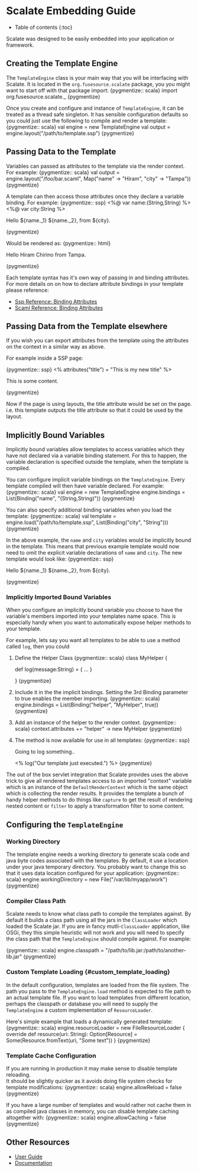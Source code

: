 # Scalate Embedding Guide

* Table of contents
{:toc}

Scalate was designed to be easily embedded into your application or framework.

## Creating the Template Engine

The `TemplateEngine` class is your main way that you will be interfacing with Scalate.  It is located
in the `org.fusesource.scalate` package, you you might want to start off with that package import:
{pygmentize:: scala}
import org.fusesource.scalate._
{pygmentize}

Once you create and configure and instance of `TemplateEngine`, it can be treated as a thread safe 
singleton.  It has sensible configuration defaults so you could just use the following to compile
and render a template:
{pygmentize:: scala}
val engine = new TemplateEngine
val output = engine.layout("/path/to/template.ssp")
{pygmentize}


## Passing Data to the Template

Variables can passed as attributes to the template via the render context.  For example:
{pygmentize:: scala}
val output = engine.layout("/foo/bar.scaml", Map("name" -> "Hiram", "city" -> "Tampa"))
{pygmentize}

A template can then access those attributes once they declare a variable binding.  For example:
{pygmentize:: ssp}
<%@ var name:(String,String) %>
<%@ var city:String %>
<p> Hello ${name._1} ${name._2}, from ${city}. </p>
{pygmentize}
    
Would be rendered as:
{pygmentize:: html}
<p> Hello Hiram Chirino from Tampa. </p>
{pygmentize}

Each template syntax has it's own way of passing in and binding attributes. For more details on
on how to declare attribute bindings in your template please reference:

* [Ssp Reference: Binding Attributes](ssp-reference.html#bindings) 
* [Scaml Reference: Binding Attributes](scaml-reference.html#bindings)

## Passing Data from the Template elsewhere

If you wish you can export attributes from the template using the attributes on the context in a similar way as above.

For example inside a SSP page:


{pygmentize:: ssp}
<% attributes("title") = "This is my new title" %>
<p> This is some content. </p>
{pygmentize}

Now if the page is using layouts, the title attribute would be set on the page. i.e. this template outputs the title attribute so that it could be used by the layout.

## Implicitly Bound Variables

Implicitly bound variables allow templates to access variables which they have not 
declared via a variable binding statement.  For this to happen, the variable declaration
is specified outside the template, when the template is compiled.

You can configure implicit variable bindings on the `TemplateEngine`. Every template compiled 
will then have variable declared.  For example:
{pygmentize:: scala}
val engine = new TemplateEngine
engine.bindings = List(Binding("name", "(String,String)"))
{pygmentize}
    
You can also specify additional binding variables when you load the template:
{pygmentize:: scala}
val template = engine.load("/path/to/template.ssp", List(Binding("city", "String")))
{pygmentize}

In the above example, the `name` and `city` variables would be implicitly bound in the template.
This means that previous example template would now need to omit the explicit variable
declarations of `name` and `city`.  The new template would look like:
{pygmentize:: ssp}
<p> Hello ${name._1} ${name._2}, from ${city}. </p>
{pygmentize}


### Implicitly Imported Bound Variables

When you configure an implicitly bound variable you choose to have the variable's members imported
into your templates name space.  This is especially handy when you want to automatically expose 
helper methods to your template.

For example, lets say you want all templates to be able to use a method called `log`, then you could


1.  Define the Helper Class
    {pygmentize:: scala}
    class MyHelper {
  
      def log(message:String) = {
        ...
      }
  
    }
    {pygmentize}
    
2.  Include it in the the implicit bindings.  Setting the 3rd Binding parameter to true enables 
    the member importing.
    {pygmentize:: scala}
    engine.bindings = List(Binding("helper", "MyHelper", true))
    {pygmentize}

3.  Add an instance of the helper to the render context.
    {pygmentize:: scala}
    context.attributes += "helper" -> new MyHelper
    {pygmentize}

4.  The method is now available for use in all templates:
    {pygmentize:: ssp}
    <p> Going to log something..</p>
    <% log("Our template just executed.") %>
    {pygmentize}

The out of the box servlet integration that Scalate provides uses the above trick to give all rendered templates
access to an imported "context" variable which is an instance of the `DefaultRenderContext` which is the same 
object which is collecting the render results.  It provides the template a bunch of handy helper methods to do things
like `capture` to get the result of rendering nested content or `filter` to apply a transformation filter to some content.

## Configuring the `TemplateEngine`

### Working Directory

The template engine needs a working directory to generate scala code and java byte codes associated with 
the templates.  By default, it use a location under your java temporary directory.  You probably want to change
this so that it uses data location configured for your application:
{pygmentize:: scala}
engine.workingDirectory = new File("/var/lib/myapp/work")
{pygmentize}

### Compiler Class Path

Scalate needs to know what class path to compile the templates against.  By default it builds a class path using
all the jars in the `ClassLoader` which loaded the Scalate jar.  If you are in fancy mutli-`ClassLoader` application,
like OSGi, they this simple heuristic will not work and you will need to specify the class path that the `TemplateEngine`
should compile against.  For example:

{pygmentize:: scala}
engine.classpath = "/path/to/lib.jar:/path/to/another-lib.jar"
{pygmentize}


### Custom Template Loading {#custom_template_loading}

In the default configuration, templates are loaded from the file system.  The path you pass to the `TemplateEngine.load`
method is expected to file path to an actual template file.  If you want to load templates from different location, perhaps the classpath or database you will need to supply the `TemplateEngine` a custom implementation of `ResourceLoader`.

Here's simple example that loads a dynamically generated template:
{pygmentize:: scala}
engine.resourceLoader = new FileResourceLoader {
  override def resource(uri: String): Option[Resource] =
    Some(Resource.fromText(uri, "Some text"))
}
{pygmentize}

### Template Cache Configuration

If you are running in production it may make sense to disable template reloading.  
It should be slightly quicker as it avoids doing file system checks for template modifications:
{pygmentize:: scala}
engine.allowReload =  false
{pygmentize}

If you have a large number of templates and would rather not cache them in as compiled java classes in
memory, you can disable template caching altogether with:
{pygmentize:: scala}
engine.allowCaching =  false
{pygmentize}


<!--
TODO: Cover adding CodeGenerator and Filter extensions.
-->

## Other Resources

* [User Guide](user-guide.html)
* [Documentation](index.html)

